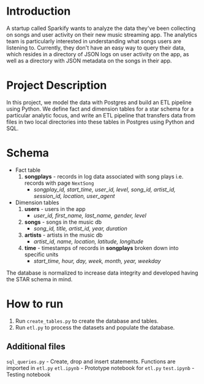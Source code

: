 # Introduction
A startup called Sparkify wants to analyze the data they've been collecting on songs and user activity on their new music streaming app. The analytics team is particularly interested in understanding what songs users are listening to. Currently, they don't have an easy way to query their data, which resides in a directory of JSON logs on user activity on the app, as well as a directory with JSON metadata on the songs in their app.

# Project Description
In this project, we model the data with Postgres and build an ETL pipeline using Python. We define fact and dimension tables for a star schema for a particular analytic focus, and write an ETL pipeline that transfers data from files in two local directories into these tables in Postgres using Python and SQL.

# Schema
* Fact table
    1. __songplays__ - records in log data associated with song plays i.e. records with page `NextSong`
        * _songplay_id, start_time, user_id, level, song_id, artist_id, session_id, location, user_agent_
* Dimension tables
    1. __users__ - users in the app
        * _user_id, first_name, last_name, gender, level_
    2. __songs__ - songs in the music db
        * _song_id, title, artist_id, year, duration_
    3. __artists__ - artists in the music db
        * _artist_id, name, location, latitude, longitude_
    4. __time__ - timestamps of records in **songplays** broken down into specific units
        * _start_time, hour, day, week, month, year, weekday_
        
The database is normalized to increase data integrity and developed having the STAR schema in mind.

# How to run

1. Run `create_tables.py` to create the database and tables. 
2. Run `etl.py` to process the datasets and populate the database.

## Additional files
`sql_queries.py` - Create, drop and insert statements. Functions are imported in `etl.py`
`etl.ipynb` - Prototype notebook for `etl.py`
`test.ipynb` - Testing notebook
